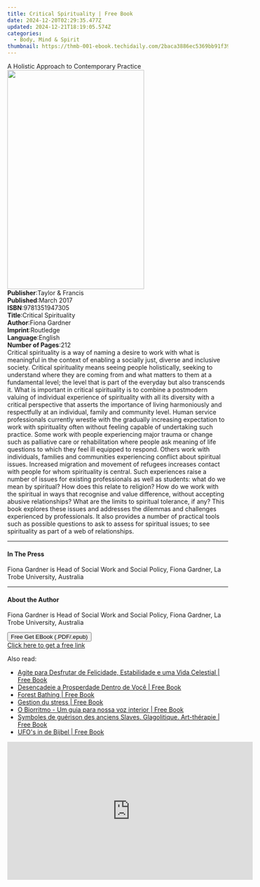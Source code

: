 ```yaml
---
title: Critical Spirituality | Free Book
date: 2024-12-20T02:29:35.477Z
updated: 2024-12-21T18:19:05.574Z
categories:
  - Body, Mind & Spirit
thumbnail: https://thmb-001-ebook.techidaily.com/2baca3886ec5369bb91f392afd718e144f2fe9c3bbe9abe0cd1c42fa4a58931a.jpg
---
```

<main id="book-container">
  <div class="flex flex-col">
    <div class="book-brief flex-1 py-6 px-4 sm:p-6 md:py-10 md:px-8">
      <!-- brief-->
      <div class="book-brief-main">
        A Holistic Approach to Contemporary Practice
      </div>
    </div>
    <div
      class="book-meta-info flex-1 grid gap-4 col-start-1 col-end-3 row-start-1 sm:mb-6 sm:grid-cols-4 lg:gap-6 lg:col-start-2 lg:row-end-6 lg:row-span-6 lg:mb-0"
    >
      <div
        class="book-meta-info-left place-content-center mt-4 p-4 text-sm leading-6 col-start-2 col-span-2 dark:text-slate-400"
      >
        <img
          class="w-full h-500 object-cover rounded-lg sm:h-255 sm:col-span-2 lg:col-span-full"
          src="https://img-001-ebook.techidaily.com/e29975761a5128ecde033c8b02a17c050d84bb5c638b43c030a99544feb40c11.jpg"
          alt=""
          width="312"
          height="500"
        />
      </div>
      <div
        class="book-meta-info-right mt-2 col-start-1 row-start-2 col-span-3 self-center"
      >
        <!-- meta data  -->
        <div class="flex flex-col px-4 md:px-8">
          <div class="flex-1">
            <strong>Publisher</strong>:<span class="px-2"
              >Taylor &amp; Francis</span
            >
          </div>
          <div class="flex-1">
            <strong>Published</strong>:<span class="px-2">March 2017</span>
          </div>
          <div class="flex-1">
            <strong>ISBN</strong>:<span class="px-2">9781351947305</span>
          </div>
          <div class="flex-1">
            <strong>Title</strong>:<span class="px-2"
              >Critical Spirituality</span
            >
          </div>
          <div class="flex-1">
            <strong>Author</strong>:<span class="px-2">Fiona Gardner</span>
          </div>
          <div class="flex-1">
            <strong>Imprint</strong>:<span class="px-2">Routledge</span>
          </div>
          <div class="flex-1">
            <strong>Language</strong>:<span class="px-2">English</span>
          </div>
          <div class="flex-1">
            <strong>Number of Pages</strong>:<span class="px-2">212</span>
          </div>
        </div>
      </div>
    </div>
    <div class="book-description flex-1 py-6 px-4 sm:p-6 md:py-10 md:px-8">
      <div class="book-description-main">
        <div accordion-content="" id="description">
          Critical spirituality is a way of naming a desire to work with what is
          meaningful in the context of enabling a socially just, diverse and
          inclusive society. Critical spirituality means seeing people
          holistically, seeking to understand where they are coming from and
          what matters to them at a fundamental level; the level that is part of
          the everyday but also transcends it. What is important in critical
          spirituality is to combine a postmodern valuing of individual
          experience of spirituality with all its diversity with a critical
          perspective that asserts the importance of living harmoniously and
          respectfully at an individual, family and community level. Human
          service professionals currently wrestle with the gradually increasing
          expectation to work with spirituality often without feeling capable of
          undertaking such practice. Some work with people experiencing major
          trauma or change such as palliative care or rehabilitation where
          people ask meaning of life questions to which they feel ill equipped
          to respond. Others work with individuals, families and communities
          experiencing conflict about spiritual issues. Increased migration and
          movement of refugees increases contact with people for whom
          spirituality is central. Such experiences raise a number of issues for
          existing professionals as well as students: what do we mean by
          spiritual? How does this relate to religion? How do we work with the
          spiritual in ways that recognise and value difference, without
          accepting abusive relationships? What are the limits to spiritual
          tolerance, if any? This book explores these issues and addresses the
          dilemmas and challenges experienced by professionals. It also provides
          a number of practical tools such as possible questions to ask to
          assess for spiritual issues; to see spirituality as part of a web of
          relationships.
        </div>
        <div class="accordion-fader"></div>
      </div>
    </div>
    <div class="book-excerpts flex-1 py-6 px-4 sm:p-6 md:py-10 md:px-8">
      <!-- excerpts-->
      <div class="book-excerpts-main">
        <hr />
        <h4 class="placeholder placeholder-heading">
          <span>In The Press</span>
        </h4>
        <p>
          Fiona Gardner is Head of Social Work and Social Policy, Fiona Gardner,
          La Trobe University, Australia
        </p>
      </div>
    </div>
    <div class="book-about-author flex-1 py-6 px-4 sm:p-6 md:py-10 md:px-8">
      <!-- about author-->
      <div class="book-main-author-main">
        <hr />
        <h4 class="placeholder placeholder-heading">
          <span>About the Author</span>
        </h4>
        <p>
          Fiona Gardner is Head of Social Work and Social Policy, Fiona Gardner,
          La Trobe University, Australia
        </p>
      </div>
    </div>
    <div class="book-free-get flex-1 py-6 px-4 sm:p-6 md:py-10 md:px-8">
      <button
        id="btn-free-get"
        class="bg-blue-500 hover:bg-blue-700 text-white font-bold py-2 px-4 rounded"
      >
        Free Get EBook (.PDF/.epub)
      </button>
      <div id="countdown-display" class="px-2 text-lg mt-2"></div>
      <a
        id="free-link"
        class="hidden bg-blue-500 hover:bg-blue-700 text-white font-bold py-2 px-4 rounded"
        href="https://www.ebooks.com/en-us/book/95715792/critical-spirituality/fiona-gardner/"
        target="_blank"
        >Click here to get a free link</a
      >
    </div>
    <script>
      let countdownTime = 0;
      let countdownInterval = null;
      document
        .getElementById('btn-free-get')
        .addEventListener('click', startCountdown);
      function startCountdown() {
        countdownTime = new Date().getTime() + 60000 * 3;
        countdownInterval = setInterval(updateCountdown, 1000);
        document.getElementById('btn-free-get').disabled = true;
        document
          .getElementById('btn-free-get')
          .classList.add('bg-gray-500', 'cursor-not-allowed');
      }
      function updateCountdown() {
        let currentTime = new Date().getTime();
        let timeLeft = countdownTime - currentTime;
        let secondsLeft = Math.floor(timeLeft / 1000);
        document.getElementById('countdown-display').innerHTML =
          `Remaining time: ${secondsLeft} seconds.`;
        if (secondsLeft <= 0) {
          clearInterval(countdownInterval);
          document.getElementById('btn-free-get').classList.add('hidden');
          document.getElementById('free-link').classList.remove('hidden');
          document.getElementById('countdown-display').innerHTML = '';
        }
      }
    </script>
  </div>
</main>

<ins class="adsbygoogle"
      style="display:block"
      data-ad-client="ca-pub-7571918770474297"
      data-ad-slot="8358498916"
      data-ad-format="auto"
      data-full-width-responsive="true"></ins>
    

<span class="atpl-alsoreadstyle">Also read:</span>
<div><ul>
<li><a href="https://novels-ebooks.techidaily.com/211107519-9781667462547-agite-para-desfrutar-de-felicidade-estabilidade-e-uma-vida-celestial/"><u>Agite para Desfrutar de Felicidade, Estabilidade e uma Vida Celestial | Free Book</u></a></li>
<li><a href="https://novels-ebooks.techidaily.com/211107455-9781667461601-desencadeie-a-prosperdade-dentro-de-voce/"><u>Desencadeie a Prosperdade Dentro de Você | Free Book</u></a></li>
<li><a href="https://novels-ebooks.techidaily.com/211107469-9781667463100-forest-bathing/"><u>Forest Bathing | Free Book</u></a></li>
<li><a href="https://novels-ebooks.techidaily.com/211107461-9781667460208-gestion-du-stress/"><u>Gestion du stress | Free Book</u></a></li>
<li><a href="https://novels-ebooks.techidaily.com/211107523-9781667460123-o-biorritmo-um-guia-para-nossa-voz-interior/"><u>O Biorritmo - Um guia para nossa voz interior | Free Book</u></a></li>
<li><a href="https://novels-ebooks.techidaily.com/211107496-9781667461496-symboles-de-guerison-des-anciens-slaves-glagolitique-art-therapie/"><u>Symboles de guérison des anciens Slaves. Glagolitique. Art-thérapie | Free Book</u></a></li>
<li><a href="https://novels-ebooks.techidaily.com/211107482-9781667463520-ufos-in-de-bijbel/"><u>UFO's in de Bijbel | Free Book</u></a></li>
</ul></div>

<!-- affiliate ads begin -->
<iframe width="560" height="315" src="https://www.youtube.com/embed/uV3vm805eX0?si=YSPcsFxBcJmoxLsU" title="YouTube video player" frameborder="0" allow="accelerometer; autoplay; clipboard-write; encrypted-media; gyroscope; picture-in-picture; web-share" referrerpolicy="strict-origin-when-cross-origin" allowfullscreen></iframe>
<!-- affiliate ads end -->

